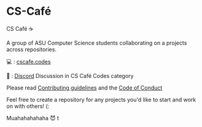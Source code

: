 # CS-Café
CS Café :coffee:

A group of ASU Computer Science students collaborating on a projects across repositories.

:computer: : [cscafe.codes](https://cscafe.codes)

:speech_balloon: : [Discord](https://cscafe.dev) Discussion in CS Café Codes category 

Please read [Contributing guidelines](https://github.com/Glowstick0017/CS-Cafe/blob/main/CODE_OF_CONDUCT.md) and the [Code of Conduct](https://github.com/Glowstick0017/CS-Cafe/blob/main/CODE_OF_CONDUCT.md)

Feel free to create a repository for any projects you'd like to start and work on with others! (:

Muahahahahaha :smiling_imp:
t
